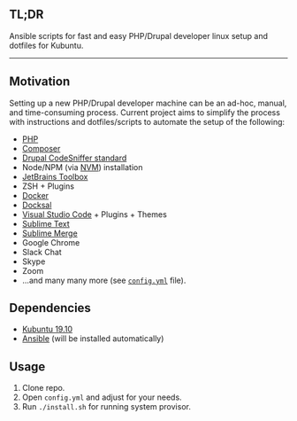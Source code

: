 ## TL;DR

Ansible scripts for fast and easy PHP/Drupal developer linux setup and dotfiles for Kubuntu. 

---

## Motivation
Setting up a new PHP/Drupal developer machine can be an ad-hoc, manual, and time-consuming process. Current project aims to simplify the process with instructions and dotfiles/scripts to automate the setup of the following:

- [PHP](https://www.php.net/)
- [Composer](https://getcomposer.org/)
- [Drupal CodeSniffer standard](https://git.drupalcode.org/project/coder/tree/8.x-3.x/coder_sniffer)
- Node/NPM (via [NVM](https://github.com/nvm-sh/nvm)) installation
- [JetBrains Toolbox](https://www.jetbrains.com/toolbox-app/)
- ZSH + Plugins
- [Docker](https://www.docker.com/)
- [Docksal](https://docksal.io/)
- [Visual Studio Code](https://code.visualstudio.com/) + Plugins + Themes
- [Sublime Text](https://www.sublimetext.com/)
- [Sublime Merge](https://www.sublimemerge.com/)
- Google Chrome
- Slack Chat
- Skype
- Zoom
- ...and many many more (see [`config.yml`](config.yml) file).

## Dependencies
- [Kubuntu 19.10](https://kubuntu.org/)
- [Ansible](https://www.ansible.com/) (will be installed automatically)

## Usage

1. Clone repo.
2. Open `config.yml` and adjust for your needs.
3. Run `./install.sh` for running system provisor.
